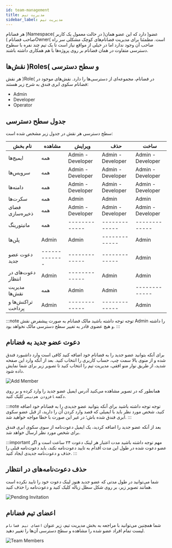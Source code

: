 ```yaml
---
id: team-management
title: مدیریت تیم
sidebar_label: مدیریت تیم
---
```

هر فضانام )‌Namespace( در حالت معمول یک کاربر )عضو( دارد که این عضو همان صاحب فضانام )Owner( است. مطمئنا برای مدیریت فضانام‌های کوچک مشکلی سر راه صاحب آن وجود ندارد اما در خیلی از مواقع نیاز است تا یک تیم چند نفره با سطوح دسترسی متفاوت در همان فضانام بر روی پروژه‌ها با هم همکاری داشته باشند.

## نقش‌ها )Roles( و سطح دسترسی
هر نقش )Role( در فضانام، مجموعه‌ای از دسترسی‌ها را دارد. نقش‌‌های موجود در فضانام سکوی ابری فندق به شرح زیر هستند:

- Admin
- Developer
- Operator

## جدول سطح دسترسی
سطح دسترسی هر نقش در جدول زیر مشخص شده است:<br/>

|نام بخش|مشاهده |ویرایش |حذف |ساخت|
|--- |--- |--- |--- |--- |
|ایمیج‌ها|همه|Admin - Developer|Admin - Developer|Admin - Developer|
|سرویس‌ها|همه|Admin - Developer| Admin - Developer| Admin - Developer|
|دامنه‌ها|همه|Admin - Developer|Admin - Developer|Admin - Developer|
|سکرت‌ها|همه|Admin|Admin|Admin|
|فضای ذخیره‌سازی|همه|Admin - Developer|Admin - Developer|Admin - Developer|
|مانیتورینگ|همه|-------------|-------------|-------------|
|پلن‌ها|Admin|Admin|-------------|Admin|
|دعوت عضو جدید|-------------|-------------|-------------|Admin|
|دعوت‌های در انتظار|Admin|-------------|Admin|Admin|
|مدیریت نقش‌ها|همه|Admin|Admin|-------------|
|تراکنش‌ها و پرداخت|Admin|-------------|-------------|Admin|


:::note توجه
توجه داشته باشید مالک فضانام به صورت پیشفرض نقش Admin را داشته و هیچ عضوی قادر به تغییر سطح دسترسی مالک نخواهد بود.
:::

## دعوت عضو جدید به فضانام
برای آنکه بتوانید عضو جدید را به فضانام خود اضافه کنید کافی است وارد داشبورد فندق شده و از منوی بالا سمت چپ، حساب کاربری را انتخاب کنید.
بعد از آنکه وارد این صفحه شدید، از طریق نوار منو افقی، مدیریت تیم را انتخاب کنید تا تصویر زیر برای شما نمایش داده شود.

![Add Member](/img/docs/add-member.png "Add Member")

همانطور که در تصویر مشاهده می‌کنید آدرس ایمیل عضو جدید را وارد کرده و بر روی دکمه ‍‍`افزودن هم‌تیمی` کلیک کنید.

:::note توجه
توجه داشته باشید برای آنکه بتوانید عضو جدیدی را به فضانام خود اضافه کنید، شخص مورد نظر باید با ایمیلی که قصد وارد کردن آن را دارید، از قبل عضو سکوی ابری فندق شده باش؛ در غیر این صورت با خطا مواجه خواهید شد.
:::

بعد از آنکه عضو جدید را اضافه کردید، یک ایمیل دعوت‌نامه از سوی سکوی ابری فندق برای شخص مورد نظر ارسال خواهد شد.

:::important مهم
توجه داشته باشید مدت اعتبار هر لینک دعوت ۲۴ ساعت است و اگر عضو دعوت شده در طول این مدت اقدام به تایید دعوت‌نامه نکند، باید دعوت‌نامه قبلی را حذف و دعوت‌نامه جدیدی ایجاد کنید.
:::

## حذف دعوت‌نامه‌های در انتظار
شما می‌توانید در طول مدتی که عضو جدید هنوز لینک دعوت خود را تایید نکرده است همانند تصویر زیر، بر روی شکل سطل زباله کلیک کنید و دعوت‌نامه را حذف کنید.

![Pending Invitation](/img/docs/pending-invitation.png "Pending Invitation")

## اعضای تیم فضانام
شما همچنین می‌توانید با مراجعه به بخش مدیریت تیم، زیر عنوان `اعضای تیم‌ فضانام` لیست تمام افراد عضو شده را مشاهده و سطح دسترسی آن‌ها را تغییر دهید.

![Team Members](/img/docs/team-members.png "Team Members")
